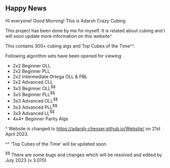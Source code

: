 ## Happy News

Hi everyone! Good Morning!
This is Adarsh Crazy Cubing

This project has been done by me for myself. It is related about cubing and I will soon update more information on this website^.

This contains 300+ cubing algs and Top Cubes of the Time^^.

Following algorithm sets have been opened for viewing

* 2x2 Beginner OLL
* 2x2 Beginner PLL
* 2x2 Intermediate Ortega OLL & PBL
* 2x2 Advanced CLL
* 3x3 Beginner OLL<sup>$$</sup>
* 3x3 Beginner PLL<sup>$$</sup>
* 3x3 Advanced OLL<sup>$$</sup>
* 3x3 Advanced PLL<sup>$$</sup>
* 3x3 Advanced LL<sup>$$</sup>
* 4x4+ Beginner Parity Algs


^ Website is changed to https://adarsh-chesser.github.io/Website/ on 21st April 2023.

^^ 'Top Cubes of the Time' will be updated soon.

<sup>$$</sup> There are some bugs and changes which will be resolved and edited by July 2023 (v 3.070)
